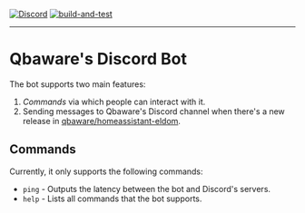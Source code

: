 [![Discord](https://img.shields.io/discord/1312381782942810192?logo=discord&labelColor=white&label=Discord)](https://discord.gg/4sRmgb9Vph)
[![build-and-test](https://github.com/qbaware/qbaware-discord-bot/actions/workflows/build-and-test.yml/badge.svg?branch=main)](https://github.com/qbaware/qbaware-discord-bot/actions/workflows/build-and-test.yml)

---

# Qbaware's Discord Bot

The bot supports two main features:
1. *Commands* via which people can interact with it.
2. Sending messages to Qbaware's Discord channel when there's a new release in [qbaware/homeassistant-eldom](https://github.com/qbaware/homeassistant-eldom).

## Commands

Currently, it only supports the following commands:
- `ping` - Outputs the latency between the bot and Discord's servers.
- `help` - Lists all commands that the bot supports.
